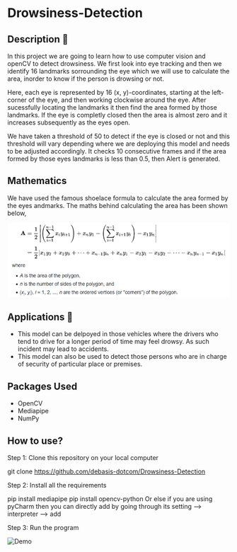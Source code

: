 # Drowsiness-Detection

## Description 📌
In this project we are going to learn how to use computer vision and openCV to detect drowsiness. We first look into eye tracking and then we identify 16 landmarks sorrounding the eye which we will use to calculate the area, inorder to know if the person is drowsing or not. 

Here, each eye is represented by 16 (x, y)-coordinates, starting at the left-corner of the eye, and then working clockwise around the eye. After sucessfully locating the landmarks it then find the area formed by those landmarks. If the eye is completly closed then the area is almost zero and it increases subsequently as the eyes open. 

We have taken a threshold of 50 to detect if the eye is closed or not and this threshold will vary depending where we are deploying this model and needs to be adjusted accordingly.
It checks 10 consecutive frames and if the area formed by those eyes landmarks is less than 0.5, then Alert is generated.

## Mathematics
We have used the famous shoelace formula to calculate the area formed by the eyes andmarks.
The maths behind calculating the area has been shown below,

![](https://github.com/debasis-dotcom/Drowsiness-Detection/blob/main/ShoelaceFormula.PNG)

## Applications 🎯
- This model can be delpoyed in those vehicles where the drivers who tend to drive for a longer period of time may feel drowsy. As such incident may lead to accidents.
- This model can also be used to detect those persons who are in charge of security of particular place or premises.

## Packages Used
- OpenCV
- Mediapipe
- NumPy

## How to use?
Step 1: Clone this repository on your local computer

git clone https://github.com/debasis-dotcom/Drowsiness-Detection

Step 2: Install all the requirements

pip install mediapipe
pip install opencv-python
Or else if you are using pyCharm then you can directly add by going through its setting --> interpreter --> add

Step 3: Run the program

![Demo](https://github.com/debasis-dotcom/Drowsiness-Detection/blob/main/SampleOutputVideo.gif)
